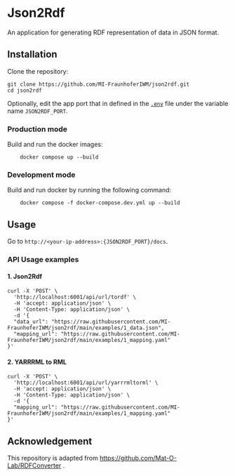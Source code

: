 # Json2Rdf

An application for generating RDF representation of data in JSON format.

## Installation

Clone the repository:
```
git clone https://github.com/MI-FraunhoferIWM/json2rdf.git
cd json2rdf
```

Optionally, edit the app port that in defined in the [`.env`](./.env) file under the variable name `JSON2RDF_PORT`.


### Production mode

Build and run the docker images:
```
    docker compose up --build
```

### Development mode

Build and run docker by running the following command:

```
    docker compose -f docker-compose.dev.yml up --build
```

## Usage

Go to `http://<your-ip-address>:{JSON2RDF_PORT}/docs`.

### API Usage examples

#### 1. Json2Rdf

```
curl -X 'POST' \
  'http://localhost:6001/api/url/tordf' \
  -H 'accept: application/json' \
  -H 'Content-Type: application/json' \
  -d '{
  "data_url": "https://raw.githubusercontent.com/MI-FraunhoferIWM/json2rdf/main/examples/1_data.json",
  "mapping_url": "https://raw.githubusercontent.com/MI-FraunhoferIWM/json2rdf/main/examples/1_mapping.yaml"
}'
```

#### 2. YARRRML to RML 

```
curl -X 'POST' \
  'http://localhost:6001/api/url/yarrrmltorml' \
  -H 'accept: application/json' \
  -H 'Content-Type: application/json' \
  -d '{
  "mapping_url": "https://raw.githubusercontent.com/MI-FraunhoferIWM/json2rdf/main/examples/1_mapping.yaml"
}'
```



## Acknowledgement

This repository is adapted from https://github.com/Mat-O-Lab/RDFConverter .
